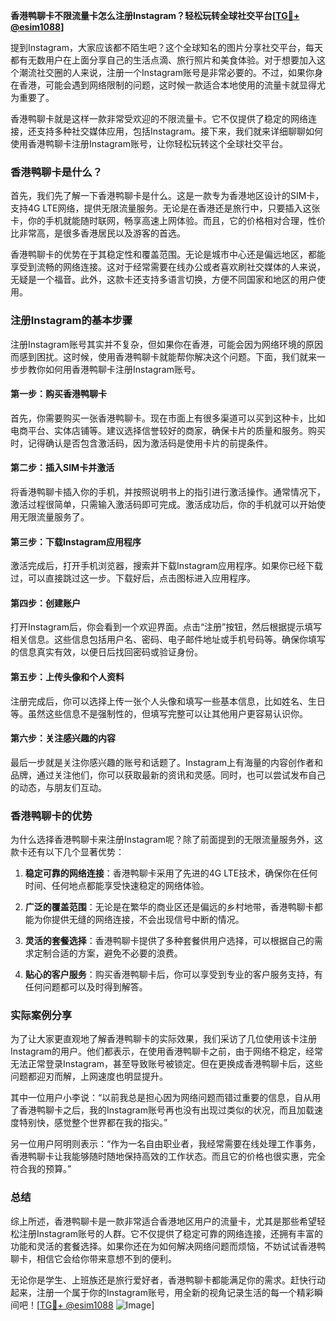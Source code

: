 **香港鸭聊卡不限流量卡怎么注册Instagram？轻松玩转全球社交平台[[TG💪+ @esim1088](https://t.me/s/esim1088)]**

提到Instagram，大家应该都不陌生吧？这个全球知名的图片分享社交平台，每天都有无数用户在上面分享自己的生活点滴、旅行照片和美食体验。对于想要加入这个潮流社交圈的人来说，注册一个Instagram账号是非常必要的。不过，如果你身在香港，可能会遇到网络限制的问题，这时候一款适合本地使用的流量卡就显得尤为重要了。

香港鸭聊卡就是这样一款非常受欢迎的不限流量卡。它不仅提供了稳定的网络连接，还支持多种社交媒体应用，包括Instagram。接下来，我们就来详细聊聊如何使用香港鸭聊卡注册Instagram账号，让你轻松玩转这个全球社交平台。

### 香港鸭聊卡是什么？

首先，我们先了解一下香港鸭聊卡是什么。这是一款专为香港地区设计的SIM卡，支持4G LTE网络，提供无限流量服务。无论是在香港还是旅行中，只要插入这张卡，你的手机就能随时联网，畅享高速上网体验。而且，它的价格相对合理，性价比非常高，是很多香港居民以及游客的首选。

香港鸭聊卡的优势在于其稳定性和覆盖范围。无论是城市中心还是偏远地区，都能享受到流畅的网络连接。这对于经常需要在线办公或者喜欢刷社交媒体的人来说，无疑是一个福音。此外，这款卡还支持多语言切换，方便不同国家和地区的用户使用。

### 注册Instagram的基本步骤

注册Instagram账号其实并不复杂，但如果你在香港，可能会因为网络环境的原因而感到困扰。这时候，使用香港鸭聊卡就能帮你解决这个问题。下面，我们就来一步步教你如何用香港鸭聊卡注册Instagram账号。

#### 第一步：购买香港鸭聊卡

首先，你需要购买一张香港鸭聊卡。现在市面上有很多渠道可以买到这种卡，比如电商平台、实体店铺等。建议选择信誉较好的商家，确保卡片的质量和服务。购买时，记得确认是否包含激活码，因为激活码是使用卡片的前提条件。

#### 第二步：插入SIM卡并激活

将香港鸭聊卡插入你的手机，并按照说明书上的指引进行激活操作。通常情况下，激活过程很简单，只需输入激活码即可完成。激活成功后，你的手机就可以开始使用无限流量服务了。

#### 第三步：下载Instagram应用程序

激活完成后，打开手机浏览器，搜索并下载Instagram应用程序。如果你已经下载过，可以直接跳过这一步。下载好后，点击图标进入应用程序。

#### 第四步：创建账户

打开Instagram后，你会看到一个欢迎界面。点击“注册”按钮，然后根据提示填写相关信息。这些信息包括用户名、密码、电子邮件地址或手机号码等。确保你填写的信息真实有效，以便日后找回密码或验证身份。

#### 第五步：上传头像和个人资料

注册完成后，你可以选择上传一张个人头像和填写一些基本信息，比如姓名、生日等。虽然这些信息不是强制性的，但填写完整可以让其他用户更容易认识你。

#### 第六步：关注感兴趣的内容

最后一步就是关注你感兴趣的账号和话题了。Instagram上有海量的内容创作者和品牌，通过关注他们，你可以获取最新的资讯和灵感。同时，也可以尝试发布自己的动态，与朋友们互动。

### 香港鸭聊卡的优势

为什么选择香港鸭聊卡来注册Instagram呢？除了前面提到的无限流量服务外，这款卡还有以下几个显著优势：

1. **稳定可靠的网络连接**：香港鸭聊卡采用了先进的4G LTE技术，确保你在任何时间、任何地点都能享受快速稳定的网络体验。
   
2. **广泛的覆盖范围**：无论是在繁华的商业区还是偏远的乡村地带，香港鸭聊卡都能为你提供无缝的网络连接，不会出现信号中断的情况。

3. **灵活的套餐选择**：香港鸭聊卡提供了多种套餐供用户选择，可以根据自己的需求定制合适的方案，避免不必要的浪费。

4. **贴心的客户服务**：购买香港鸭聊卡后，你可以享受到专业的客户服务支持，有任何问题都可以及时得到解答。

### 实际案例分享

为了让大家更直观地了解香港鸭聊卡的实际效果，我们采访了几位使用该卡注册Instagram的用户。他们都表示，在使用香港鸭聊卡之前，由于网络不稳定，经常无法正常登录Instagram，甚至导致账号被锁定。但在更换成香港鸭聊卡后，这些问题都迎刃而解，上网速度也明显提升。

其中一位用户小李说：“以前我总是担心因为网络问题而错过重要的信息，自从用了香港鸭聊卡之后，我的Instagram账号再也没有出现过类似的状况，而且加载速度特别快，感觉整个世界都在我的指尖。”

另一位用户阿明则表示：“作为一名自由职业者，我经常需要在线处理工作事务，香港鸭聊卡让我能够随时随地保持高效的工作状态。而且它的价格也很实惠，完全符合我的预算。”

### 总结

综上所述，香港鸭聊卡是一款非常适合香港地区用户的流量卡，尤其是那些希望轻松注册Instagram账号的人群。它不仅提供了稳定可靠的网络连接，还拥有丰富的功能和灵活的套餐选择。如果你还在为如何解决网络问题而烦恼，不妨试试香港鸭聊卡，相信它会给你带来意想不到的便利。

无论你是学生、上班族还是旅行爱好者，香港鸭聊卡都能满足你的需求。赶快行动起来，注册一个属于你的Instagram账号，用全新的视角记录生活的每一个精彩瞬间吧！[[TG💪+ @esim1088](https://t.me/s/esim1088) ![Image](https://i.postimg.cc/4NQfJmqS/Snipaste-2025-05-13-00-14-12.png)]